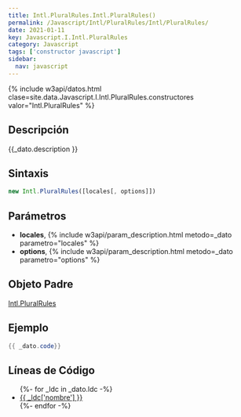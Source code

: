 ```yaml
---
title: Intl.PluralRules.Intl.PluralRules()
permalink: /Javascript/Intl/PluralRules/Intl/PluralRules/
date: 2021-01-11
key: Javascript.I.Intl.PluralRules
category: Javascript
tags: ['constructor javascript']
sidebar: 
  nav: javascript
---
```


{% include w3api/datos.html clase=site.data.Javascript.I.Intl.PluralRules.constructores valor="Intl.PluralRules" %}

## Descripción
{{_dato.description }}

## Sintaxis
~~~javascript
new Intl.PluralRules([locales[, options]])
~~~

## Parámetros
* **locales**,  {% include w3api/param_description.html metodo=_dato parametro="locales" %}
* **options**,  {% include w3api/param_description.html metodo=_dato parametro="options" %}

## Objeto Padre
[Intl.PluralRules](/Javascript/Intl/PluralRules/)

## Ejemplo
~~~java
{{ _dato.code}}
~~~

## Líneas de Código
<ul>
{%- for _ldc in _dato.ldc -%}
   <li>
       <a href="{{_ldc['url'] }}">{{ _ldc['nombre'] }}</a>
   </li>
{%- endfor -%}
</ul>
